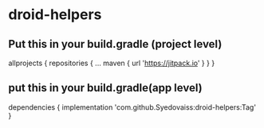# droid-helpers

## Put this in your build.gradle (project level)

allprojects {
		repositories {
			...
			maven { url 'https://jitpack.io' }
		}
	}

## put this in your build.gradle(app level)

dependencies {
	        implementation 'com.github.Syedovaiss:droid-helpers:Tag'
	}
